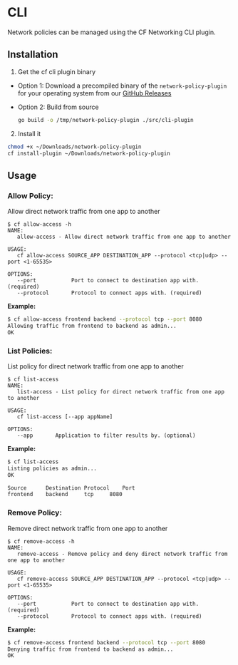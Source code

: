 # CLI
Network policies can be managed using the CF Networking CLI plugin.

## Installation
1. Get the cf cli plugin binary

  - Option 1: Download a precompiled binary of the `network-policy-plugin` for your operating system from our [GitHub Releases](https://github.com/cloudfoundry-incubator/cf-networking-release/releases)

  - Option 2: Build from source

    ```bash
    go build -o /tmp/network-policy-plugin ./src/cli-plugin
    ```

2. Install it

  ```bash
  chmod +x ~/Downloads/network-policy-plugin
  cf install-plugin ~/Downloads/network-policy-plugin
  ```

## Usage

### Allow Policy:

Allow direct network traffic from one app to another

```
$ cf allow-access -h
NAME:
   allow-access - Allow direct network traffic from one app to another

USAGE:
   cf allow-access SOURCE_APP DESTINATION_APP --protocol <tcp|udp> --port <1-65535>

OPTIONS:
   --port           Port to connect to destination app with. (required)
   --protocol       Protocol to connect apps with. (required)
```

**Example:**
```sh
$ cf allow-access frontend backend --protocol tcp --port 8080
Allowing traffic from frontend to backend as admin...
OK
```

### List Policies:

List policy for direct network traffic from one app to another

```
$ cf list-access
NAME:
   list-access - List policy for direct network traffic from one app to another

USAGE:
   cf list-access [--app appName]

OPTIONS:
   --app       Application to filter results by. (optional)
```

**Example:**
```sh
$ cf list-access
Listing policies as admin...
OK

Source		Destination	Protocol	Port
frontend	backend		tcp		8080
```

### Remove Policy:

Remove direct network traffic from one app to another

```
$ cf remove-access -h
NAME:
   remove-access - Remove policy and deny direct network traffic from one app to another

USAGE:
   cf remove-access SOURCE_APP DESTINATION_APP --protocol <tcp|udp> --port <1-65535>

OPTIONS:
   --port           Port to connect to destination app with. (required)
   --protocol       Protocol to connect apps with. (required)
```

**Example:**
```sh
$ cf remove-access frontend backend --protocol tcp --port 8080
Denying traffic from frontend to backend as admin...
OK
```

